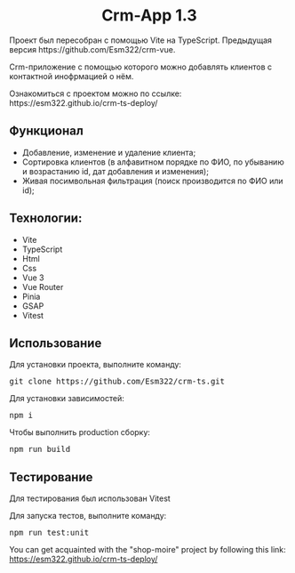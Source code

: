 <h1 align="center">Crm-App 1.3</h1>
Проект был пересобран с помощью Vite на TypeScript. Предыдущая версия https://github.com/Esm322/crm-vue.
<p>Crm-приложение с помощью которого можно добавлять клиентов с контактной инофрмацией о нём.</p>
<p>Ознакомиться с проектом можно по ссылке: https://esm322.github.io/crm-ts-deploy/</p>
<h2>Функционал</h2>
<ul>
  <li>Добавление, изменение и удаление клиента;</li>
  <li>Сортировка клиентов (в алфавитном порядке по ФИО, по убыванию и возрастанию id, дат добавления и изменения);</li>
  <li>Живая посимвольная фильтрация (поиск производится по ФИО или id);</li>
</ul>
<h2>Технологии:</h2>
<ul>
  <li>Vite</li>
  <li>TypeScript</li>
  <li>Html</li>
  <li>Css</li>
  <li>Vue 3</li>
  <li>Vue Router</li>
  <li>Pinia</li>
  <li>GSAP</li>
  <li>Vitest</li>
</ul>
<h2>Использование</h2>
Для установки проекта, выполните команду:
<pre>git clone https://github.com/Esm322/crm-ts.git</pre>
Для установки зависимостей:
<pre>npm i</pre>
Чтобы выполнить production сборку:
<pre>npm run build</pre>
<h2>Тестирование</h2>
Для тестирования был использован Vitest
<p>Для запуска тестов, выполните команду:</p>
<pre>npm run test:unit</pre>

You can get acquainted with the "shop-moire" project by following this link: https://esm322.github.io/crm-ts-deploy/
